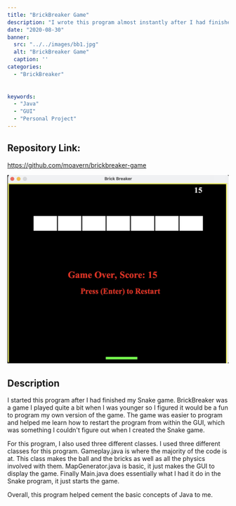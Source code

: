 ```yaml
---
title: "BrickBreaker Game"
description: "I wrote this program almost instantly after I had finished the Snake game. This one was easier to program than the Snake game. "
date: "2020-08-30"
banner:
  src: "../../images/bb1.jpg"
  alt: "BrickBreaker Game"
  caption: ''
categories:
  - "BrickBreaker"
 

keywords:
  - "Java"
  - "GUI"
  - "Personal Project"
---
```


## Repository Link:
https://github.com/moavern/brickbreaker-game

![](../../images/bb2.jpg )


## Description
I started this program after I had finished my Snake game. BrickBreaker was a game I played quite a bit when I was younger so I figured it would be a fun to program my own version of the game. The game was easier to program and helped me learn how to restart the program from within the GUI, which was something I couldn't figure out when I created the Snake game.

For this program, I also used three different classes. I used three different classes for this program. Gameplay.java is where the majority of the code is at. This class makes the ball and the bricks as well as all the physics involved with them. MapGenerator.java is basic, it just makes the GUI to display the game. Finally Main.java does essentially what I had it do in the Snake program, it just starts the game.

Overall, this program helped cement the basic concepts of Java to me.


